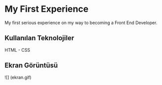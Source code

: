 <h1>My First Experience</h1>

My first serious experience on my way to becoming a Front End Developer.

<h2>Kullanılan Teknolojiler</h2>

HTML - CSS

<h2>Ekran Görüntüsü</h2>

![] (ekran.gif)
